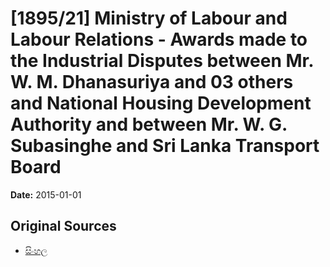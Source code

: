 # [1895/21] Ministry of Labour and Labour Relations - Awards made to the Industrial Disputes between Mr. W. M. Dhanasuriya and 03 others and National Housing Development Authority and between Mr. W. G. Subasinghe and Sri Lanka Transport Board

**Date:** 2015-01-01

## Original Sources

- [සිංහල](https://documents.gov.lk/view/extra-gazettes/2015/1/1895-21_S.pdf)
